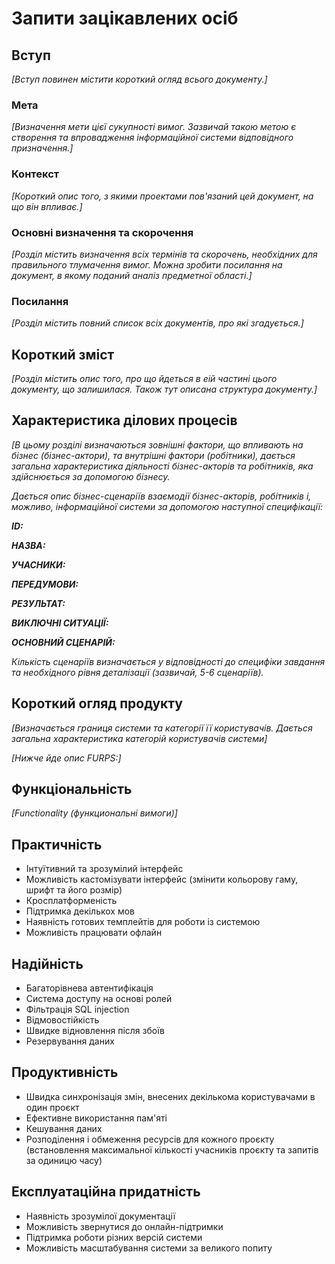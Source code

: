 # Запити зацікавлених осіб

## Вступ

*[Вступ повинен містити короткий огляд всього документу.]*

### Мета 

*[Визначення мети цієї сукупності вимог. Зазвичай такою метою є створення та впровадження 
 інформаційної системи відповідного призначення.]*

### Контекст

*[Короткий опис того, з якими проектами пов'язаний цей документ, на що він впливає.]*


### Основні визначення та скорочення

*[Розділ містить визначення всіх термінів та скорочень, необхідних для правильного
тлумачення вимог. Можна зробити посилання на документ, в якому поданий аналіз предметної області.]*


### Посилання

*[Розділ містить повний список всіх документів, про які згадується.]*


## Короткий зміст

*[Розділ містить опис того, про що йдеться в еій частині цього документу, що залишилася. 
Також тут описана структура документу.]*

## Характеристика ділових процесів

*[В цьому розділі визначаються зовнішні фактори, що впливають на бізнес (бізнес-актори), 
та внутрішні фактори (робітники), дається загальна характеристика діяльності бізнес-акторів 
та робітників, яка здійснюється за допомогою бізнесу.*

*Дається опис бізнес-сценаріїв взаємодії бізнес-акторів, робітників і, можливо, інформаційної системи за допомогою наступної
специфікації:*

   
***ID:***
    
***НАЗВА:***
    
***УЧАСНИКИ:***

***ПЕРЕДУМОВИ:***

***РЕЗУЛЬТАТ:***

***ВИКЛЮЧНІ СИТУАЦІЇ:***

***ОСНОВНИЙ СЦЕНАРІЙ:***

*Кількість сценаріїв визначається у відповідності до специфіки завдання та необхідного 
рівня деталізації (зазвичай, 5-6 сценаріїв).*

## Короткий огляд продукту

*[Визначається границя системи та категорії її користувачів. Дається загальна характеристика категорій користувачів
системи]*

*[Нижче йде опис FURPS:]*


## Функціональність

*[Functionality (функциональні вимоги)]*

## Практичність

- Інтуїтивний та зрозумілий інтерфейс
- Можливість кастомізувати інтерфейс (змінити кольорову гаму, шрифт та його розмір)
- Кросплатформеність
- Підтримка декількох мов
- Наявність готових темплейтів для роботи із системою
- Можливість працювати офлайн

## Надійність

- Багаторівнева автентифікація
- Система доступу на основі ролей
- Фільтрація SQL injection
- Відмовостійкість
- Швидке відновлення після збоїв
- Резервування даних

## Продуктивність

- Швидка синхронізація змін, внесених декількома користувачами в один проєкт
- Ефективне використання пам'яті
- Кешування даних
- Розподілення і обмеження ресурсів для кожного проєкту (встановлення максимальної кількості учасників проєкту та запитів за одиницю часу)

## Експлуатаційна придатність

- Наявність зрозумілої документації
- Можливість звернутися до онлайн-підтримки
- Підтримка роботи різних версій системи
- Можливість масштабування системи за великого попиту
